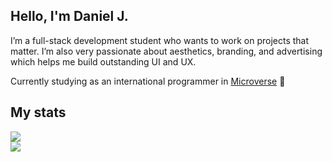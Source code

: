 ## Hello, I'm Daniel J.

<p>I’m a full-stack development student who wants to work on projects that matter. I’m also very passionate about aesthetics, branding, and advertising which helps me build outstanding UI and UX.</p>

<p>Currently studying as an international programmer in <a href="https://www.microverse.org/" target="_blank">Microverse</a> 💪</p>

## My stats

<div style="display:flex;flex-direction:column">
  <img src="https://github-readme-stats.vercel.app/api?username=d4nielj&show_icons=true&?count_private=true" />
  <img src="https://github-readme-stats.vercel.app/api/top-langs/?username=anuraghazra&layout=compact" />
</div>

